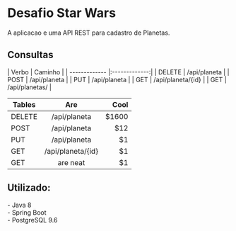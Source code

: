 
<h1>Desafio Star Wars</h1>
A aplicacao e uma API REST para cadastro de Planetas.</h4><br>

<h2>Consultas</h2>
| Verbo        | Caminho           |
| ------------- |:-------------:|
| DELETE      | /api/planeta |
| POST      | /api/planeta      |
| PUT | /api/planeta      |
| GET | /api/planeta/{id}      |
| GET | /api/planetas/      |


| Tables        | Are              | Cool  |
| ------------- |:-------------:   | -----:|
| DELETE        | /api/planeta     | $1600 |
| POST          | /api/planeta     |   $12 |
| PUT           | /api/planeta     |    $1 |
| GET           | /api/planeta/{id}|    $1 |
| GET           | are neat         |    $1 |

<h2>Utilizado:</h2>
- Java 8<br>
- Spring Boot<br> 
- PostgreSQL 9.6<br>
